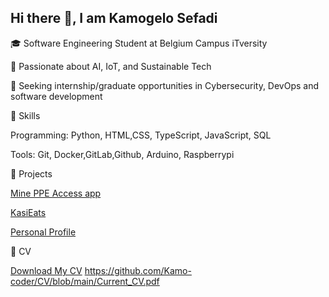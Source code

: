## Hi there 👋, I am Kamogelo Sefadi
🎓 Software Engineering Student at Belgium Campus iTversity 

🌱 Passionate about AI, IoT, and Sustainable Tech 

💼 Seeking internship/graduate opportunities in Cybersecurity, DevOps and software development 

🚀 Skills

 Programming: Python, HTML,CSS, TypeScript, JavaScript, SQL

Tools: Git, Docker,GitLab,Github, Arduino, Raspberrypi

 📂 Projects
 
[Mine PPE Access app](https://github.com/Kamo-coder/PPE_Access_Control) 

[KasiEats](https://github.com/Kamo-coder/DineQR)

[Personal Profile](https://github.com/Kamo-coder/Kamo_Portfolio)

📄 CV

[Download My CV]((https://kamo-portfolio-six.vercel.app/Current_CV.pdf))
https://github.com/Kamo-coder/CV/blob/main/Current_CV.pdf
